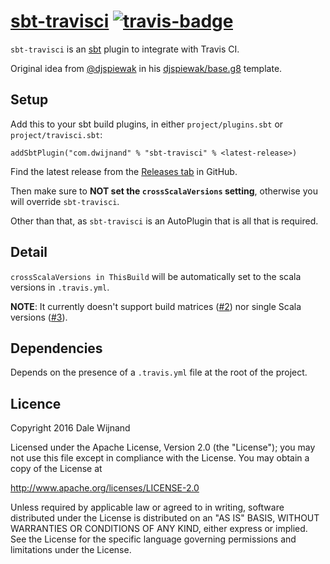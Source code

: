 # [sbt-travisci][] [![travis-badge][]](https://travis-ci.org/dwijnand/sbt-travisci)

[sbt-travisci]: https://github.com/dwijnand/sbt-travisci
[travis-badge]: https://travis-ci.org/dwijnand/sbt-travisci.svg?branch=master

`sbt-travisci` is an [sbt](http://www.scala-sbt.org/) plugin to integrate with Travis CI.

Original idea from [@djspiewak][] in his [djspiewak/base.g8][] template.

[@djspiewak]: https://github.com/djspiewak
[djspiewak/base.g8]: https://github.com/djspiewak/base.g8/blob/d75ba6e1628517124bd867d190373ee777814354/src/main/g8/build.sbt

## Setup

Add this to your sbt build plugins, in either `project/plugins.sbt` or `project/travisci.sbt`:

    addSbtPlugin("com.dwijnand" % "sbt-travisci" % <latest-release>)

Find the latest release from the [Releases tab](https://github.com/dwijnand/sbt-travisci/releases) in GitHub.

Then make sure to **NOT set the `crossScalaVersions` setting**, otherwise you will override `sbt-travisci`.

Other than that, as `sbt-travisci` is an AutoPlugin that is all that is required.

## Detail

`crossScalaVersions in ThisBuild` will be automatically set to the scala versions in `.travis.yml`.

**NOTE**: It currently doesn't support build matrices ([#2][]) nor single Scala versions ([#3][]).

[#2]: https://github.com/dwijnand/sbt-travisci/issues/2
[#3]: https://github.com/dwijnand/sbt-travisci/issues/3

## Dependencies

Depends on the presence of a `.travis.yml` file at the root of the project.

## Licence

Copyright 2016 Dale Wijnand

Licensed under the Apache License, Version 2.0 (the "License");
you may not use this file except in compliance with the License.
You may obtain a copy of the License at

  http://www.apache.org/licenses/LICENSE-2.0

Unless required by applicable law or agreed to in writing, software
distributed under the License is distributed on an "AS IS" BASIS,
WITHOUT WARRANTIES OR CONDITIONS OF ANY KIND, either express or implied.
See the License for the specific language governing permissions and
limitations under the License.
